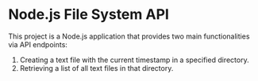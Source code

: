 # Node.js File System API

This project is a Node.js application that provides two main functionalities via API endpoints:
1. Creating a text file with the current timestamp in a specified directory.
2. Retrieving a list of all text files in that directory.